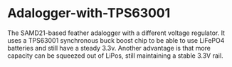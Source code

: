 # Adalogger-with-TPS63001
The SAMD21-based feather adalogger with a different voltage regulator. It uses a TPS63001 synchronous buck boost chip to be able to use LiFePO4 batteries and still have a steady 3.3v. Another advantage is that more capacity can be squeezed out of LiPos, still maintaining a stable 3.3V rail. 

